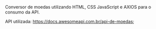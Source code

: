 Conversor de moedas utilizando HTML, CSS JavaScript e AXIOS para o consumo da API.

API utilizada: https://docs.awesomeapi.com.br/api-de-moedas;
